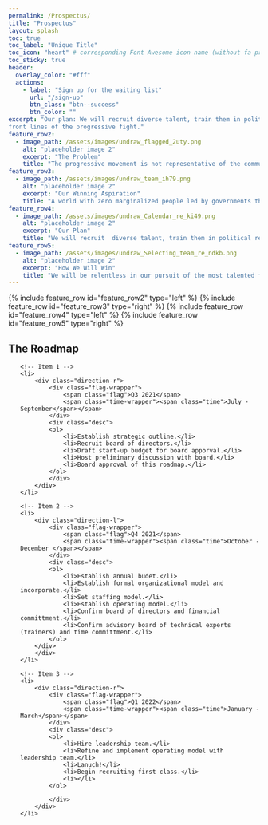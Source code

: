 ```yaml
---
permalink: /Prospectus/
title: "Prospectus"
layout: splash
toc: true
toc_label: "Unique Title"
toc_icon: "heart" # corresponding Font Awesome icon name (without fa prefix)
toc_sticky: true
header:
  overlay_color: "#fff"
  actions:
    - label: "Sign up for the waiting list"
      url: "/sign-up"
      btn_class: "btn--success"
      btn_color: ""
excerpt: "Our plan: We will recruit diverse talent, train them in political research and intelligence tradecraft, and place them on the
front lines of the progressive fight."
feature_row2:
  - image_path: /assets/images/undraw_flagged_2uty.png
    alt: "placeholder image 2"
    excerpt: "The Problem"
    title: "The progressive movement is not representative of the communities we seek to represent."
feature_row3:
  - image_path: /assets/images/undraw_team_ih79.png
    alt: "placeholder image 2"
    excerpt: "Our Winning Aspiration"
    title: "A world with zero marginalized people led by governments that are representative of their communities."
feature_row4:
  - image_path: /assets/images/undraw_Calendar_re_ki49.png
    alt: "placeholder image 2"
    excerpt: "Our Plan"
    title: "We will recruit  diverse talent, train them in political research and intelligence tradecraft, and place them on the front lines of the progressive fight."
feature_row5:
  - image_path: /assets/images/undraw_Selecting_team_re_ndkb.png
    alt: "placeholder image 2"
    excerpt: "How We Will Win"
    title: "We will be relentless in our pursuit of the most talented future progressive leaders."
---
```


{% include feature_row id="feature_row2" type="left" %}
{% include feature_row id="feature_row3" type="right" %}
{% include feature_row id="feature_row4" type="left" %}
{% include feature_row id="feature_row5" type="right" %}

## The Roadmap

<link href='https://fonts.googleapis.com/css?family=Open+Sans:400,300,300italic,400italic,600,600italic,700,700italic' rel='stylesheet' type='text/css'>
  
<!-- The Timeline -->

<ul class="timeline">

    <!-- Item 1 -->
    <li>
    	<div class="direction-r">
    		<div class="flag-wrapper">
    			<span class="flag">Q3 2021</span>
    			<span class="time-wrapper"><span class="time">July - September</span></span>
    		</div>
    		<div class="desc">
            <ol>
                <li>Establish strategic outline.</li>
                <li>Recruit board of directors.</li>
                <li>Draft start-up budget for board apporval.</li>
                <li>Host preliminary discussion with board.</li>
                <li>Board approval of this roadmap.</li>
            </ol>
            </div>
    	</div>
    </li>

    <!-- Item 2 -->
    <li>
    	<div class="direction-l">
    		<div class="flag-wrapper">
    			<span class="flag">Q4 2021</span>
    			<span class="time-wrapper"><span class="time">October - December </span></span>
    		</div>
    		<div class="desc">
            <ol>
                <li>Establish annual budet.</li>
                <li>Establish formal organizational model and incorporate.</li>
                <li>Set staffing model.</li>
                <li>Establish operating model.</li>
                <li>Confirm board of directors and financial committment.</li>
                <li>Confirm advisory board of technical experts (trainers) and time committment.</li>
            </ol>
        </div>
    	</div>
    </li>

    <!-- Item 3 -->
    <li>
    	<div class="direction-r">
    		<div class="flag-wrapper">
    			<span class="flag">Q1 2022</span>
    			<span class="time-wrapper"><span class="time">January - March</span></span>
    		</div>
    		<div class="desc">
            <ol>
                <li>Hire leadership team.</li>
                <li>Refine and implement operating model with leadership team.</li>
                <li>Lanuch!</li>
                <li>Begin recruiting first class.</li>
                <li></li>
            </ol>

            </div>
    	</div>
    </li>
</ul>
